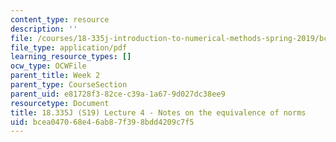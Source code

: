 ```yaml
---
content_type: resource
description: ''
file: /courses/18-335j-introduction-to-numerical-methods-spring-2019/bcea047068e46ab87f398bdd4209c7f5_MIT18_335JS19_lec4.pdf
file_type: application/pdf
learning_resource_types: []
ocw_type: OCWFile
parent_title: Week 2
parent_type: CourseSection
parent_uid: e81728f3-82ce-c39a-1a67-9d027dc38ee9
resourcetype: Document
title: 18.335J (S19) Lecture 4 - Notes on the equivalence of norms
uid: bcea0470-68e4-6ab8-7f39-8bdd4209c7f5
---
```

